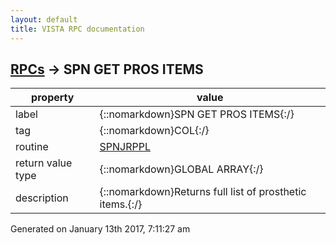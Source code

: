 ```yaml
---
layout: default
title: VISTA RPC documentation
---
```




## [RPCs](TableOfContent.md) &#8594; SPN GET PROS ITEMS 

 property | value 
--- | --- 
 label | {::nomarkdown}SPN GET PROS ITEMS{:/}
 tag | {::nomarkdown}COL{:/}
 routine | [SPNJRPPL](http://code.osehra.org/dox/Routine_SPNJRPPL_source.html)
 return value type | {::nomarkdown}GLOBAL ARRAY{:/}
 description | {::nomarkdown}Returns full list of prosthetic items.{:/}




 Generated on January 13th 2017, 7:11:27 am